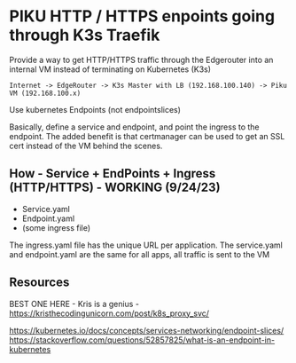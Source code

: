 # PIKU HTTP / HTTPS enpoints going through K3s Traefik

Provide a way to get HTTP/HTTPS traffic through the Edgerouter into an internal VM instead of terminating on Kubernetes (K3s)

```Internet -> EdgeRouter -> K3s Master with LB (192.168.100.140) -> Piku VM (192.168.100.x)```

Use kubernetes Endpoints (not endpointslices)

Basically, define a service and endpoint, and point the ingress to the endpoint.  The added benefit is that certmanager can be used to get an SSL cert instead of the VM behind the scenes.

## How - Service + EndPoints + Ingress (HTTP/HTTPS) - WORKING (9/24/23)
- Service.yaml  
- Endpoint.yaml
- (some ingress file)

The ingress.yaml file has the unique URL per application.  The service.yaml and endpoint.yaml are the same for all apps, all traffic is sent to the VM

## Resources
BEST ONE HERE - Kris is a genius - https://kristhecodingunicorn.com/post/k8s_proxy_svc/

https://kubernetes.io/docs/concepts/services-networking/endpoint-slices/  
https://stackoverflow.com/questions/52857825/what-is-an-endpoint-in-kubernetes


